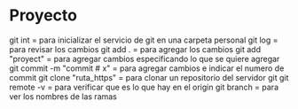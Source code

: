 # Proyecto

git int = para inicializar el servicio de git en una carpeta personal
git log = para revisar los cambios
git add . = para agregar los cambios
git add "proyect" = para agregar cambios especificando lo que se quiere agregar
git commit -m "commit # x" = para agregar cambios e indicar el numero de commit
git clone "ruta_https" = para clonar un repositorio del servidor git
git remote -v = para verificar que es lo que hay en el origin
git branch = para ver los nombres de las ramas
